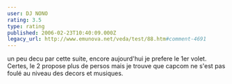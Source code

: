 ```yaml
---
user: DJ NONO
rating: 3.5
type: rating
published: 2006-02-23T10:40:09.000Z
legacy_url: http://www.emunova.net/veda/test/88.htm#comment-4691
---
```

un peu decu par cette suite, encore aujourd'hui je prefere le 1er volet. Certes, le 2 propose plus de persos mais je trouve que capcom ne s'est pas foulé au niveau des decors et musiques.